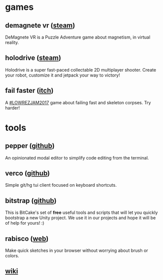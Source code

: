 # games

## demagnete vr ([steam](https://store.steampowered.com/app/995270/DeMagnete_VR/))
DeMagnete VR is a Puzzle Adventure game about magnetism, in virtual reality.

## holodrive ([steam](http://store.steampowered.com/app/370770/Holodrive/))
Holodrive is a super fast-paced collectable 2D multiplayer shooter. Create your robot, customize it and jetpack your way to victory!

## fail faster ([itch](https://foletto.itch.io/failfaster))
A [#LOWREZJAM2017](https://twitter.com/hashtag/lowrezjam2017) game about failing fast and skeleton corpses. Try harder!

# tools

## pepper ([github](https://github.com/vamolessa/pepper))
An opinionated modal editor to simplify code editing from the terminal.

## verco ([github](https://github.com/vamolessa/verco))
Simple git/hg tui client focused on keyboard shortcuts.

## bitstrap ([github](https://github.com/bitcake/bitstrap))
This is BitCake's set of **free** useful tools and scripts that will let you quickly bootstrap a new Unity project. 
We use it in our projects and hope it will be of help for yours! :)

## rabisco ([web](https://rabisco.github.io/))
Make quick sketches in your browser without worrying about brush or colors.

## [wiki](https://github.com/vamolessa/wiki/wiki)
